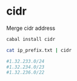 # cidr



Merge cidr address


```bash
cabal install cidr

cat ip_prefix.txt | cidr

#1.32.233.0/24
#1.32.234.0/23
#1.32.236.0/22

```


